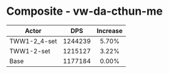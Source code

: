 # Composite - vw-da-cthun-me
| Actor | DPS | Increase |
|---|:---:|:---:|
|TWW1-2_4-set|1244239|5.70%|
|TWW1-2-set|1215127|3.22%|
|Base|1177184|0.00%|
